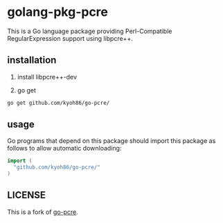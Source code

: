 golang-pkg-pcre
===============

This is a Go language package providing Perl-Compatible RegularExpression
support using libpcre++.

## installation

1. install libpcre++-dev

2. go get

```bash
go get github.com/kyoh86/go-pcre/
```

## usage

Go programs that depend on this package should import this package as
follows to allow automatic downloading:

```go
import (
  "github.com/kyoh86/go-pcre/"
)
```

## LICENSE

This is a fork of [go-pcre](https://github.com/pantsing/go-pcre).
